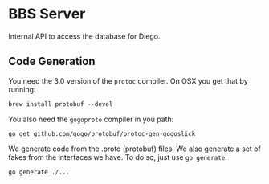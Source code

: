 # BBS Server

Internal API to access the database for Diego.

## Code Generation

You need the 3.0 version of the `protoc` compiler. On OSX you get that by running:

```
brew install protobuf --devel
```

You also need the `gogoproto` compiler in you path:

```
go get github.com/gogo/protobuf/protoc-gen-gogoslick
```

We generate code from the .proto (protobuf) files. We also generate a set of fakes from the interfaces we have.
To do so, just use `go generate`.

```
go generate ./...
```
